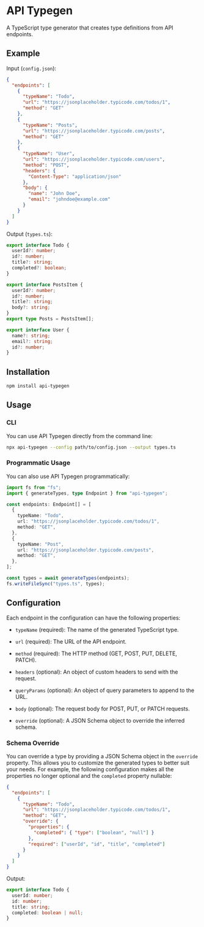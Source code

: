 # API Typegen

A TypeScript type generator that creates type definitions from API endpoints.

## Example

Input (`config.json`):

```json
{
  "endpoints": [
    {
      "typeName": "Todo",
      "url": "https://jsonplaceholder.typicode.com/todos/1",
      "method": "GET"
    },
    {
      "typeName": "Posts",
      "url": "https://jsonplaceholder.typicode.com/posts",
      "method": "GET"
    },
    {
      "typeName": "User",
      "url": "https://jsonplaceholder.typicode.com/users",
      "method": "POST",
      "headers": {
        "Content-Type": "application/json"
      },
      "body": {
        "name": "John Doe",
        "email": "johndoe@example.com"
      }
    }
  ]
}
```

Output (`types.ts`):

```typescript
export interface Todo {
  userId?: number;
  id?: number;
  title?: string;
  completed?: boolean;
}

export interface PostsItem {
  userId?: number;
  id?: number;
  title?: string;
  body?: string;
}
export type Posts = PostsItem[];

export interface User {
  name?: string;
  email?: string;
  id?: number;
}
```

## Installation

```bash
npm install api-typegen
```

## Usage

### CLI

You can use API Typegen directly from the command line:

```bash
npx api-typegen --config path/to/config.json --output types.ts
```

### Programmatic Usage

You can also use API Typegen programmatically:

```typescript
import fs from "fs";
import { generateTypes, type Endpoint } from "api-typegen";

const endpoints: Endpoint[] = [
  {
    typeName: "Todo",
    url: "https://jsonplaceholder.typicode.com/todos/1",
    method: "GET",
  },
  {
    typeName: "Post",
    url: "https://jsonplaceholder.typicode.com/posts",
    method: "GET",
  },
];

const types = await generateTypes(endpoints);
fs.writeFileSync("types.ts", types);
```

## Configuration

Each endpoint in the configuration can have the following properties:

- `typeName` (required): The name of the generated TypeScript type.

- `url` (required): The URL of the API endpoint.

- `method` (required): The HTTP method (GET, POST, PUT, DELETE, PATCH).

- `headers` (optional): An object of custom headers to send with the request.

- `queryParams` (optional): An object of query parameters to append to the URL.

- `body` (optional): The request body for POST, PUT, or PATCH requests.

- `override` (optional): A JSON Schema object to override the inferred schema.

### Schema Override

You can override a type by providing a JSON Schema object in the `override` property. This allows you to customize the generated types to better suit your needs. For example, the following configuration makes all the properties no longer optional and the `completed` property nullable:

```json
{
  "endpoints": [
    {
      "typeName": "Todo",
      "url": "https://jsonplaceholder.typicode.com/todos/1",
      "method": "GET",
      "override": {
        "properties": {
          "completed": { "type": ["boolean", "null"] }
        },
        "required": ["userId", "id", "title", "completed"]
      }
    }
  ]
}
```

Output:

```typescript
export interface Todo {
  userId: number;
  id: number;
  title: string;
  completed: boolean | null;
}
```
